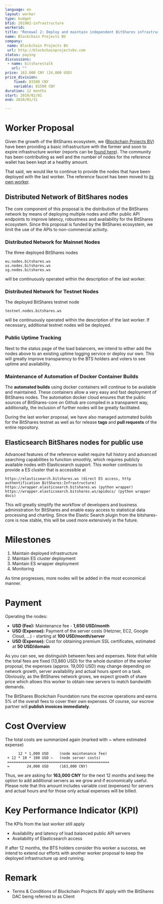 ```yaml
---
language: en
layout: worker
type: budget
bfid: 201902-infrastructure
workerid: 
title: "Renewal 2: Deploy and maintain independent BitShares infrastructure"
name: Blockchain Projects BV
company:
 name: Blockchain Projects BV
 url: http://blockchainprojectsbv.com
status: paying
discussions:
 - name: bitsharestalk
   url: ""
price: 163.000 CNY (24,000 USD)
price_division:
    fixed: 81500 CNY
    variable: 81500 CNY
duration: 12 months
start: 2019/02/01
end: 2020/01/31

---
```


# **Worker Proposal**

Given the growth of the BitShares ecosystem, we ([Blockchain Projects BV](http://blockchainprojectsbv.com/)) have been providing a basic infrastructure with the former and soon to expire infrastructure worker (reports can be [found here](http://www.bitshares.foundation/workers/2018-07-infrastructure)). The community has been contributing as well and the number of nodes for the reference wallet has been kept at a healthy amount.

That said, we would like to continue to provide the nodes that have been deployed with the last worker. The reference faucet has been moved to [its own worker](https://www.bitshares.foundation/workers/2019-02-reference-faucet).

## **Distributed Network of BitShares nodes**

The core component of this proposal is the distribution of the BitShares network by means of deploying multiple nodes and offer public API endpoints to improve latency, robustness and availability for the BitShares ecosystem. Since this proposal is funded by the BitShares ecosystem, we limit the use of the APIs to non-commercial activity.

### **Distributed Network for Mainnet Nodes**

The three deployed BitShares nodes

	eu.nodes.bitshares.ws
	us.nodes.bitshares.ws
	sg.nodes.bitshares.ws

will be continuously operated within the description of the last worker.

### **Distributed Network for Testnet Nodes**

The deployed BitShares testnet node

	testnet.nodes.bitshares.ws

will be continuously operated within the description of the last worker. If necessary, additional testnet nodes will be deployed.

### **Public Uptime Tracking**

Next to the status page of the load balancers, we intend to either add the nodes above to an existing uptime logging service or deploy our own. This will greatly improve transparency to the BTS holders and voters to see uptime and availability.

### **Maintenance of Automation of Docker Container Builds**

The **automated builds** using docker containers will continue to be available and maintained. These containers allow a very easy and fast deployment of BitShares nodes. The automation docker cloud ensures that the public sources of BitShares-core on Github are compiled in a transparent way, additionally, the inclusion of further nodes will be greatly facilitated.

During the last worker proposal, we have also managed automated builds for the BitShares testnet as well as for release **tags** and **pull requests** of the entire repository.

## **Elasticsearch BitShares nodes for public use**

Advanced features of the reference wallet require full history and advanced searching capabilities to function smoothly, which requires publicly available nodes with Elasticsearch support. This worker continues to provide a ES cluster that is accessible at

    https://elasticsearch.bitshares.ws (direct ES access, http authentification BitShares:Infrastructure)
    https://wrapper.elasticsearch.bitshares.ws (python wrapper)
    https://wrapper.elasticsearch.bitshares.ws/apidocs/ (python wrapper docs)

This will greatly simplify the workflow of developers and business administration for BitShares and enable easy access to statistical data processing and charting. Since the Elastic Search plugin from the bitshares-core is now stable, this will be used more extensively in the future.

# **Milestones**

1. Maintain deployed infrastructure 
2. Maintain ES cluster deployment
3. Maintain ES wrapper deployment
4. Monitoring

As time progresses, more nodes will be added in the most economical manner.

# **Payment**

Operating the nodes:

* **USD (Fee):** Maintenance fee - **1,650 USD/month**
* **USD (Expense):** Payment of the server costs (Hetzner, EC2, Google Cloud, …) - starting at **100 USD/month/server**
* **USD (Expense):** Cost for obtaining premium SSL certificates, estimated at **50 USD/domain**

As you can see, we distinguish between fees and expenses. Note that while the total fees are fixed (13,860 USD) for the whole duration of the worker proposal, the expenses (approx. 19,000 USD) may change depending on network growth, server availability and actual hours spent on a task. Obviously, as the BitShares network grows, we expect growth of share price which allows this worker to obtain new servers to match bandwidth demands.

The BitShares Blockchain Foundation runs the escrow operations and earns 5% of the overall fees to cover their own expenses. Of course, our escrow partner will **publish invoices immediately**.

# **Cost Overview**

The total costs are summarized again (marked with ~ where estimated expense)

          12 * 1,000 USD     (node maintenance fee)
     + 12 * 10 * 100 USD ~   (node server costs)
     ===============================================
     =        24,000 USD     (163,000 CNY)


Thus, we are asking for **163,000 CNY** for the next 12 months and keep the option to add additional servers as we grow and if economically useful. Please note that this amount includes variable cost (expenses) for servers and actual hours and for those only actual expenses will be billed.

# **Key Performance Indicator (KPI)**

The KPIs from the last worker still apply

* Availability and latency of load balanced public API servers
* Availability of Elasticsearch access

If after 12 months, the BTS holders consider this worker a success, we intend to extend our efforts with another worker proposal to keep the deployed infrastructure up and running.

# **Remark**

* Terms & Conditions of Blockchain Projects BV apply with the BitShares DAC being referred to as Client
